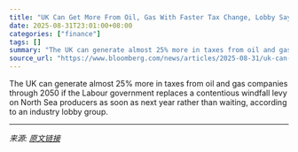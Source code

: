 ```yaml
---
title: "UK Can Get More From Oil, Gas With Faster Tax Change, Lobby Says"
date: 2025-08-31T23:01:00+08:00
categories: ["finance"]
tags: []
summary: "The UK can generate almost 25% more in taxes from oil and gas companies through 2050 if the Labour government replaces a contentious windfall levy on North Sea producers as soon as next year rather th"
source_url: "https://www.bloomberg.com/news/articles/2025-08-31/uk-can-get-more-from-oil-gas-with-faster-tax-change-lobby-says"
---
```


The UK can generate almost 25% more in taxes from oil and gas companies through 2050 if the Labour government replaces a contentious windfall levy on North Sea producers as soon as next year rather than waiting, according to an industry lobby group.

---

*来源: [原文链接](https://www.bloomberg.com/news/articles/2025-08-31/uk-can-get-more-from-oil-gas-with-faster-tax-change-lobby-says)*
